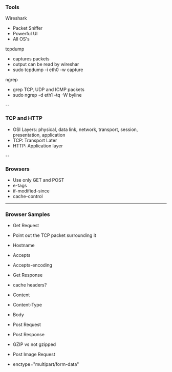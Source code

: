 ### Tools

Wireshark
* Packet Sniffer
* Powerful UI
* All OS's

tcpdump
* captures packets
* output can be read by wireshar
* sudo tcpdump -i eth0 -w capture

ngrep
* grep TCP, UDP and ICMP packets
* sudo ngrep -d eth1 -tq -W byline

--

### TCP and HTTP
 * OSI Layers: physical, data link, network, transport, session, presentation, application
 * TCP: Transport Later
 * HTTP: Application layer
 
 --
 
 ### Browsers
 * Use only GET and POST
 * e-tags
 * if-modified-since
 * cache-control
 
 ---
 
 ### Browser Samples
 
 * Get Request
 * Point out the TCP packet surrounding it
 * Hostname
 * Accepts
 * Accepts-encoding
 
 * Get Response
 * cache headers?
 * Content
 * Content-Type
 * Body
 
 * Post Request
 
 * Post Response
 * GZIP vs not gzipped
 
 * Post Image Request
 * enctype="multipart/form-data"

 
 